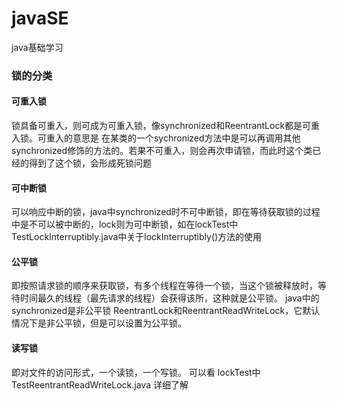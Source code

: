 # javaSE
java基础学习

### 锁的分类

#### 可重入锁
锁具备可重入，则可成为可重入锁，像synchronized和ReentrantLock都是可重入锁。可重入的意思是
在某类的一个sychronized方法中是可以再调用其他synchronized修饰的方法的。若果不可重入，则会再次申请锁，而此时这个类已经的得到了这个锁，会形成死锁问题
#### 可中断锁
可以响应中断的锁，java中synchronized时不可中断锁，即在等待获取锁的过程中是不可以被中断的，lock则为可中断锁，如在lockTest中TestLockInterruptibly.java中关于lockInterruptibly()方法的使用
#### 公平锁
即按照请求锁的顺序来获取锁，有多个线程在等待一个锁，当这个锁被释放时，等待时间最久的线程（最先请求的线程）会获得该所，这种就是公平锁。
java中的synchronized是非公平锁
ReentrantLock和ReentrantReadWriteLock，它默认情况下是非公平锁，但是可以设置为公平锁。
#### 读写锁
即对文件的访问形式，一个读锁，一个写锁。
可以看 lockTest中TestReentrantReadWriteLock.java 详细了解

